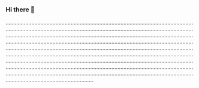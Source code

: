 ### Hi there 👋

......................................................................................................................................................................................................................................................................................................................................................................................................................................................................................................................................................................................................................................................................................................................................................................................................................................................................................................................................................................................................................................................................................................................................................................................................................